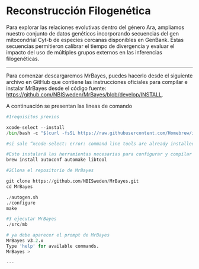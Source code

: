 
# Reconstrucción Filogenética  
Para explorar las relaciones evolutivas dentro del género Ara, ampliamos nuestro conjunto de datos genéticos incorporando secuencias del gen mitocondrial Cyt-b de especies cercanas disponibles en GenBank. Estas secuencias permitieron calibrar el tiempo de divergencia y evaluar el impacto del uso de múltiples grupos externos en las inferencias filogenéticas.

---
Para comenzar descargaremos MrBayes, puedes hacerlo desde el siguiente archivo en GitHub que contiene las instrucciones oficiales para compilar e instalar MrBayes desde el código fuente: https://github.com/NBISweden/MrBayes/blob/develop/INSTALL.

A continuación se presentan las lineas de comando
```python
#1requisitos previos 

xcode-select --install
/bin/bash -c "$(curl -fsSL https://raw.githubusercontent.com/Homebrew/install/HEAD/install.sh)"

#si sale “xcode-select: error: command line tools are already installed, use "Software Update" to install updates” entonces ya teniamoss instaladas las herramientas de línea de comandos de Xcode

#Esto instalará las herramientas necesarias para configurar y compilar el proyecto.
brew install autoconf automake libtool

#2Clona el repositorio de MrBayes

git clone https://github.com/NBISweden/MrBayes.git
cd MrBayes

./autogen.sh
./configure
make

#3 ejecutar MrBayes
./src/mb

# ya debe aparecer el prompt de MrBayes 
MrBayes v3.2.x
Type 'help' for available commands.
MrBayes >

---
